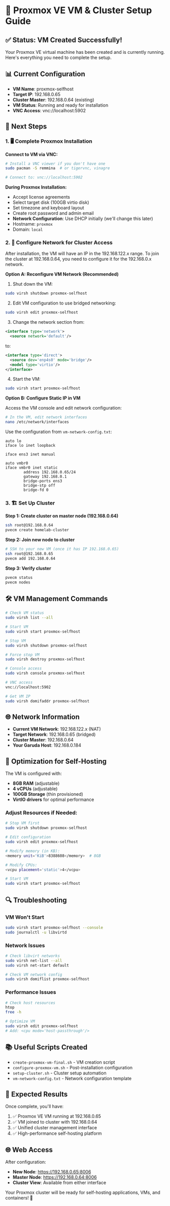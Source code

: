 # 🚀 Proxmox VE VM & Cluster Setup Guide

## ✅ **Status: VM Created Successfully!**

Your Proxmox VE virtual machine has been created and is currently running. Here's everything you need to complete the setup.

## 📊 **Current Configuration**

- **VM Name**: proxmox-selfhost
- **Target IP**: 192.168.0.65
- **Cluster Master**: 192.168.0.64 (existing)
- **VM Status**: Running and ready for installation
- **VNC Access**: vnc://localhost:5902

## 🎯 **Next Steps**

### 1. 🖥️ Complete Proxmox Installation

**Connect to VM via VNC:**
```bash
# Install a VNC viewer if you don't have one
sudo pacman -S remmina  # or tigervnc, vinagre

# Connect to: vnc://localhost:5902
```

**During Proxmox Installation:**
- Accept license agreements
- Select target disk (100GB virtio disk)
- Set timezone and keyboard layout
- Create root password and admin email
- **Network Configuration**: Use DHCP initially (we'll change this later)
- Hostname: `proxmox`
- Domain: `local`

### 2. 📡 Configure Network for Cluster Access

After installation, the VM will have an IP in the 192.168.122.x range. To join the cluster at 192.168.0.64, you need to configure it for the 192.168.0.x network.

**Option A: Reconfigure VM Network (Recommended)**

1. Shut down the VM:
```bash
sudo virsh shutdown proxmox-selfhost
```

2. Edit VM configuration to use bridged networking:
```bash
sudo virsh edit proxmox-selfhost
```

3. Change the network section from:
```xml
<interface type='network'>
  <source network='default'/>
```

to:
```xml
<interface type='direct'>
  <source dev='enp4s0' mode='bridge'/>
  <model type='virtio'/>
</interface>
```

4. Start the VM:
```bash
sudo virsh start proxmox-selfhost
```

**Option B: Configure Static IP in VM**

Access the VM console and edit network configuration:
```bash
# In the VM, edit network interfaces
nano /etc/network/interfaces
```

Use the configuration from `vm-network-config.txt`:
```
auto lo
iface lo inet loopback

iface ens3 inet manual

auto vmbr0
iface vmbr0 inet static
        address 192.168.0.65/24
        gateway 192.168.0.1
        bridge-ports ens3
        bridge-stp off
        bridge-fd 0
```

### 3. 🏗️ Set Up Cluster

**Step 1: Create cluster on master node (192.168.0.64)**
```bash
ssh root@192.168.0.64
pvecm create homelab-cluster
```

**Step 2: Join new node to cluster**
```bash
# SSH to your new VM (once it has IP 192.168.0.65)
ssh root@192.168.0.65
pvecm add 192.168.0.64
```

**Step 3: Verify cluster**
```bash
pvecm status
pvecm nodes
```

## 🛠️ **VM Management Commands**

```bash
# Check VM status
sudo virsh list --all

# Start VM
sudo virsh start proxmox-selfhost

# Stop VM
sudo virsh shutdown proxmox-selfhost

# Force stop VM
sudo virsh destroy proxmox-selfhost

# Console access
sudo virsh console proxmox-selfhost

# VNC access
vnc://localhost:5902

# Get VM IP
sudo virsh domifaddr proxmox-selfhost
```

## 🌐 **Network Information**

- **Current VM Network**: 192.168.122.x (NAT)
- **Target Network**: 192.168.0.65 (bridged)
- **Cluster Master**: 192.168.0.64
- **Your Garuda Host**: 192.168.0.184

## 🔧 **Optimization for Self-Hosting**

The VM is configured with:
- **8GB RAM** (adjustable)
- **4 vCPUs** (adjustable)
- **100GB Storage** (thin provisioned)
- **VirtIO drivers** for optimal performance

### Adjust Resources if Needed:
```bash
# Stop VM first
sudo virsh shutdown proxmox-selfhost

# Edit configuration
sudo virsh edit proxmox-selfhost

# Modify memory (in KB):
<memory unit='KiB'>8388608</memory>  # 8GB

# Modify CPUs:
<vcpu placement='static'>4</vcpu>

# Start VM
sudo virsh start proxmox-selfhost
```

## 🔍 **Troubleshooting**

### VM Won't Start
```bash
sudo virsh start proxmox-selfhost --console
sudo journalctl -u libvirtd
```

### Network Issues
```bash
# Check libvirt networks
sudo virsh net-list --all
sudo virsh net-start default

# Check VM network config
sudo virsh domiflist proxmox-selfhost
```

### Performance Issues
```bash
# Check host resources
htop
free -h

# Optimize VM
sudo virsh edit proxmox-selfhost
# Add: <cpu mode='host-passthrough'/>
```

## 📚 **Useful Scripts Created**

- `create-proxmox-vm-final.sh` - VM creation script
- `configure-proxmox-vm.sh` - Post-installation configuration
- `setup-cluster.sh` - Cluster setup automation
- `vm-network-config.txt` - Network configuration template

## 🎯 **Expected Results**

Once complete, you'll have:
1. ✅ Proxmox VE VM running at 192.168.0.65
2. ✅ VM joined to cluster with 192.168.0.64
3. ✅ Unified cluster management interface
4. ✅ High-performance self-hosting platform

## 🌐 **Web Access**

After configuration:
- **New Node**: https://192.168.0.65:8006
- **Master Node**: https://192.168.0.64:8006
- **Cluster View**: Available from either interface

Your Proxmox cluster will be ready for self-hosting applications, VMs, and containers! 🎉
